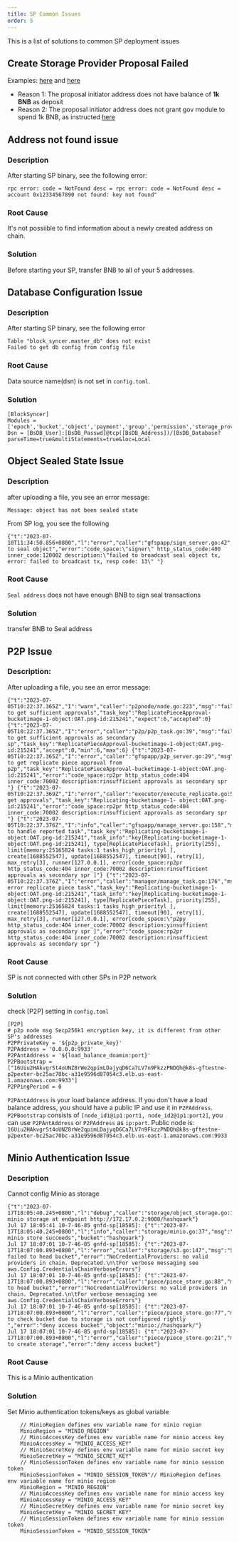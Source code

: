 ```yaml
---
title: SP Common Issues
order: 5
---
```


This is a list of solutions to common SP deployment issues


## Create Storage Provider Proposal Failed

Examples: [here](https://greenfieldscan.com/proposal/4) and [here](https://greenfieldscan.com/proposal/31)

* Reason 1: The proposal initiator address does not have balance of **1k BNB** as deposit
* Reason 2: The proposal initiator address does not grant gov module to spend 1k BNB, as instructed [here](https://docs.bnbchain.org/greenfield-docs/docs/guide/storage-provider/run-book/run-testnet-SP-node#1-authorization)

## Address not found issue

### Description
After starting SP binary, see the following error:
```
rpc error: code = NotFound desc = rpc error: code = NotFound desc = account 0x12334567890 not found: key not found"
```
### Root Cause

It's not possiible to find information about a newly created address on chain.

### Solution

Before starting your SP, transfer BNB to all of your 5 addresses.


## Database Configuration Issue
### Description

After starting SP binary, see the following error
```
Table "block_syncer.master_db" does not exist
Failed to get db config from config file
```

### Root Cause

Data source name(dsn) is not set in `config.toml`.

### Solution

```
[BlockSyncer]
Modules = ['epoch','bucket','object','payment','group','permission','storage_provider','prefix_tree']
Dsn = [BsDB_User]:[BsDB_Passwd]@tcp([BsDB_Address])/[BsDB_Database?parseTime=true&multiStatements=true&loc=Local
```

## Object Sealed State Issue

### Description

after uploading a file, you see an error message:
```
Message: object has not been sealed state
```

From SP log, you see the following
```
{"t":"2023-07-10T11:34:50.856+0800","l":"error","caller":"gfspapp/sign_server.go:42","msg":"failed to seal object","error":"code_space:\"signer\" http_status_code:400 inner_code:120002 description:\"failed to broadcast seal object tx, error: failed to broadcast tx, resp code: 13\" "}
```
### Root Cause

`Seal address` does not have enough BNB to sign seal transactions

### Solution

transfer BNB to Seal address

## P2P Issue
### Description:

After uploading a file, you see an error message:

```
{"t":"2023-07-05T10:22:37.365Z","I":"warn","caller":"p2pnode/node.go:223","msg":"failed to get sufficient approvals","task_key":"ReplicatePieceApproval-bucketimage-1-object:OAT.png-id:215241","expect":6,"accepted":0} {"t":"2023-07-05T10:22:37.365Z","I":"error","caller":"p2p/p2p_task.go:39","msg":"failed to get sufficient approvals as secondary sp","task_key":"ReplicatePieceApproval-bucketimage-1-object:OAT.png-id:215241","accept":0,"min":6,"max":6} {"t":"2023-07-05T10:22:37.365Z","I":"error","caller":"gfspapp/p2p_server.go:29","msg":"failed to get replicate piece approval from p2p","task_key":"ReplicatePieceApproval-bucketimage-1-object:OAT.png-id:215241","error":"code_space:rp2pr http_status_code:404 inner_code:70002 description:rinsufficient approvals as secondary spr "} {"t":"2023-07-05T10:22:37.369Z","I":"error","caller":"executor/execute_replicate.go:58","msg":"failed get approvals","task_key":"Replicating-bucketimage-1- object:OAT.png-id:215241","error":"code_space:rp2pr http_status_code:404 inner_code:70002 description:rinsufficient approvals as secondary spr "} {"t":"2023-07-05T10:22:37.376Z","I":"info","caller":"gfspapp/manage_server.go:158","msg":"begin to handle reported task","task_key":"Replicating-bucketimage-1-object:OAT.png-id:215241","task_info":"key[Replicating-bucketimage-1-object:OAT.png-id:215241], type[ReplicatePieceTask], priority[255], limit[memory:25165824 tasks:1 tasks_high_priorityl ], create[1688552547], update[1688552547], timeout[90], retry[1], max_retry[3], runner[127.0.0.1], error[code_space:rp2pr http_status_code:404 inner_code:70002 description:rinsufficient approvals as secondary spr ]"} {"t":"2023-07-05T10:22:37.376Z","I":"error","caller":"manager/manage_task.go:176","msg":"handler error replicate piece task","task_key":"Replicating-bucketimage-1-object:OAT.png-id:215241","task_info":"key[Replicating-bucketimage-1-object:OAT.png-id:215241], type[ReplicatePieceTask], priority[255], limit[memory:25165824 tasks:1 tasks_high_priorityl ], create[1688552547], update[1688552547], timeout[90], retry[1], max_retry[3], runner[127.0.0.1], error[code_space:\"p2py http_status_code:404 inner_code:70002 description:yinsufficient approvals as secondary spr ]","error":"code_space:rp2pr http_status_code:404 inner_code:70002 description:rinsufficient approvals as secondary spr "}

```

### Root Cause

SP is not connected with other SPs in P2P network

### Solution

check [P2P] setting in `config.toml`
```
[P2P]
# p2p node msg Secp256k1 encryption key, it is different from other SP's addresses
P2PPrivateKey = '${p2p_private_key}'
P2PAddress = '0.0.0.0:9933'
P2PAntAddress = '${load_balance_doamin:port}'
P2PBootstrap = ["16Uiu2HAkvgrSt4oUNZ8rWe2qpimLDajyqD6Ca7LV7n9FkzzPNDQh@k8s-gftestne-p2pexter-bc25ac70bc-a31e9596d87054c3.elb.us-east-1.amazonaws.com:9933"]
P2PPingPeriod = 0
```

`P2PAntAddress` is your load balance address. If you don't have a load balance address, you should have a public IP and use it in `P2PAddress`.
`P2PBootstrap` consists of `[node_id1@ip1:port1, node_id2@ip1:port2]`, you can use `P2PAntAddress` or `P2PAddress` as `ip:port`. Public node is: `16Uiu2HAkvgrSt4oUNZ8rWe2qpimLDajyqD6Ca7LV7n9FkzzPNDQh@k8s-gftestne-p2pexter-bc25ac70bc-a31e9596d87054c3.elb.us-east-1.amazonaws.com:9933`

## Minio Authentication Issue

### Description

Cannot config Minio as storage

```
{"t":"2023-07-17T18:05:40.245+0800","l":"debug","caller":"storage/object_storage.go:15","msg":"created minio storage at endpoint http://172.17.0.2:9000/hashquark"}
Jul 17 18:05:41 10-7-46-85 gnfd-sp[18585]: {"t":"2023-07-17T18:05:40.245+0800","l":"info","caller":"storage/minio.go:37","msg":"new minio store succeeds","bucket":"hashquark"}
Jul 17 18:07:01 10-7-46-85 gnfd-sp[18585]: {"t":"2023-07-17T18:07:00.893+0800","l":"error","caller":"storage/s3.go:147","msg":"S3 failed to head bucket","error":"NoCredentialProviders: no valid providers in chain. Deprecated.\n\tFor verbose messaging see aws.Config.CredentialsChainVerboseErrors"}
Jul 17 18:07:01 10-7-46-85 gnfd-sp[18585]: {"t":"2023-07-17T18:07:00.893+0800","l":"error","caller":"piece/piece_store.go:88","msg":"failed to head bucket","error":"NoCredentialProviders: no valid providers in chain. Deprecated.\n\tFor verbose messaging see aws.Config.CredentialsChainVerboseErrors"}
Jul 17 18:07:01 10-7-46-85 gnfd-sp[18585]: {"t":"2023-07-17T18:07:00.893+0800","l":"error","caller":"piece/piece_store.go:77","msg":"failed to check bucket due to storage is not configured rightly ","error":"deny access bucket","object":"minio://hashquark/"}
Jul 17 18:07:01 10-7-46-85 gnfd-sp[18585]: {"t":"2023-07-17T18:07:00.893+0800","l":"error","caller":"piece/piece_store.go:21","msg":"failed to create storage","error":"deny access bucket"}
```
### Root Cause

This is a Minio authentication

### Solution

Set Minio authentication tokens/keys as global variable

```
    // MinioRegion defines env variable name for minio region
	MinioRegion = "MINIO_REGION"
	// MinioAccessKey defines env variable name for minio access key
	MinioAccessKey = "MINIO_ACCESS_KEY"
	// MinioSecretKey defines env variable name for minio secret key
	MinioSecretKey = "MINIO_SECRET_KEY"
	// MinioSessionToken defines env variable name for minio session token
	MinioSessionToken = "MINIO_SESSION_TOKEN"// MinioRegion defines env variable name for minio region
	MinioRegion = "MINIO_REGION"
	// MinioAccessKey defines env variable name for minio access key
	MinioAccessKey = "MINIO_ACCESS_KEY"
	// MinioSecretKey defines env variable name for minio secret key
	MinioSecretKey = "MINIO_SECRET_KEY"
	// MinioSessionToken defines env variable name for minio session token
	MinioSessionToken = "MINIO_SESSION_TOKEN"
```